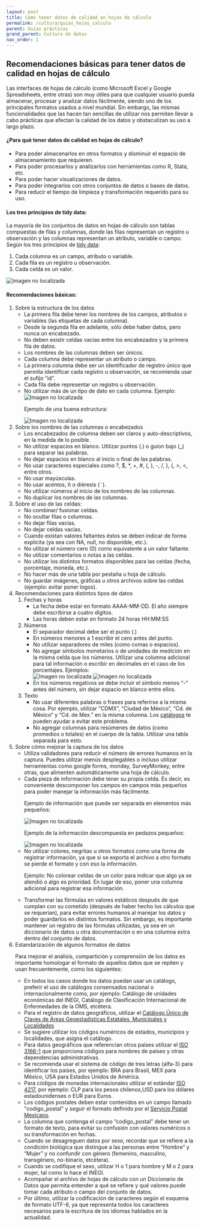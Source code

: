 ```yaml
---
layout: post
title: Cómo tener datos de calidad en hojas de cálculo
permalink: /cultura/guias_hojas_calculo
parent: Guías prácticas
grand_parent: Cultura de datos
nav_order: 1
---
```



<h2>Recomendaciones básicas para tener datos de calidad en hojas de cálculo</h2>

<p>Las interfaces de hojas de cálculo (como Microsoft Excel y Google Spreadsheets, entre otras) son muy útiles para que cualquier usuario pueda almacenar, procesar y analizar datos fácilmente, siendo uno de los principales formatos usados a nivel mundial. Sin embargo, las mismas funcionalidades que las hacen tan sencillas de utilizar nos permiten llevar a cabo prácticas que afectan la calidad de los datos y obstaculizan su uso a largo plazo.</p>

<h4><b>¿Para qué tener datos de calidad en hojas de cálculo?</b></h4>

- Para poder almacenarlos en otros formatos y disminuir el espacio de almacenamiento que requieren.
- Para poder procesarlos y analizarlos con herramientas como R, Stata, etc.
- Para poder hacer visualizaciones de datos.
- Para poder integrarlos con otros conjuntos de datos o bases de datos.
- Para reducir el tiempo de limpieza y transformación requerido para su uso.

<h4><b>Los tres principios de tidy data:</b></h4>

La mayoría de los conjuntos de datos en hojas de cálculo son tablas compuestas de filas y columnas, donde las filas representan un registro u observación y las columnas representan un atributo, variable o campo. Según los tres principios de <a target="_blank" href="https://vita.had.co.nz/papers/tidy-data.pdf">tidy data</a>:

1. Cada columna es un campo, atributo o variable.
2. Cada fila es un registro u observación.
3. Cada celda es un valor.


<img src="https://gobcdmx.github.io/politicadedatos/assets/img/guia01.png" alt="Imagen no localizada">


<h4><b>Recomendaciones básicas:</b></h4>

<ol>
  <li>Sobre la estructura de los datos
    <ul>
      <li>La primera fila debe tener los nombres de los campos, atributos o variables (las etiquetas de cada columna).</li>
      <li>Desde la segunda fila en adelante, sólo debe haber datos, pero nunca un encabezado.</li>
      <li>No deben existir celdas vacías entre los encabezados y la primera fila de datos.</li>
      <li>Los nombres de las columnas deben ser únicos.</li>
      <li>Cada columna debe representar un atributo o campo.</li>
      <li>La primera columna debe ser un identificador de registro único que permita identificar cada registro u observación, se recomienda usar el sufijo “id”.</li>
      <li>Cada fila debe representar un registro u observación.</li>
      <li>No utilizar más de un tipo de dato en cada columna. Ejemplo:</li>
      <img src="https://gobcdmx.github.io/politicadedatos/assets/img/guia03.png" alt="Imagen no localizada">
      <p>Ejemplo de una buena estructura:</p>
      <img src="https://gobcdmx.github.io/politicadedatos/assets/img/guia02.png" alt="Imagen no localizada">
    </ul>
  </li>
  <li>Sobre los nombres de las columnas o encabezados
    <ul>
      <li>Los encabezados de columna deben ser claros y auto-descriptivos, en la medida de lo posible.</li>
      <li>No utilizar espacios en blanco. Utilizar puntos (.) o guion bajo (_) para separar las palabras.</li>
      <li>No dejar espacios en blanco al inicio o final de las palabras.</li>
      <li>No usar caracteres especiales como ?, $, *, +, #, (, ), -, /, }, {, >, <, entre otros.</li>
      <li>No usar mayúsculas.</li>
      <li>No usar acentos, ñ o diéresis (¨).</li>
      <li>No utilizar números al inicio de los nombres de las columnas.</li>
      <li>No duplicar los nombres de las columnas.</li>
    </ul>
  </li>
  <li>Sobre el uso de las celdas:
    <ul>
      <li>No combinar/ fusionar celdas.</li>
      <li>No ocultar filas o columnas.</li>
      <li>No dejar filas vacías.</li>
      <li>No dejar celdas vacías.</li>
      <li>Cuando existan valores faltantes éstos se deben indicar de forma explícita (ya sea con NA, null, no disponible, etc.).</li>
      <li>No utilizar el número cero (0) como equivalente a un valor faltante.</li>
      <li>No utilizar comentarios o notas a las celdas.</li>
      <li>No utilizar los distintos formatos disponibles para las celdas (fecha, porcentaje, moneda, etc.).</li>
      <li>No hacer más de una tabla por pestaña u hoja de cálculo.</li>
      <li>No guardar imágenes, gráficas u otros archivos sobre las celdas (ejemplo: evitar poner logos).</li>
    </ul>
  </li>
  <li>Recomendaciones para distintos tipos de datos
    <ol>
      <li>Fechas y horas
        <ul>
          <li>La fecha debe estar en formato AAAA-MM-DD. El año siempre debe escribirse a cuatro dígitos.</li>
          <li>Las horas deben estar en formato 24 horas HH:MM:SS</li>
        </ul>
      </li>
      <li>Números
        <ul>
          <li>El separador decimal debe ser el punto (.)</li>
          <li>En números menores a 1 escribir el cero antes del punto.</li>
          <li>No utilizar separadores de miles (como comas o espacios).</li>
          <li>No agregar símbolos monetarios o de unidades de medición en la misma celda que los números. Utilizar una columna adicional para tal información o escribir en decimales en el caso de los porcentajes. Ejemplos:</li>
          <img src="https://gobcdmx.github.io/politicadedatos/assets/img/guia04.png" alt="Imagen no localizada">
          <img src="https://gobcdmx.github.io/politicadedatos/assets/img/guia05.png" alt="Imagen no localizada">
          <li>En los números negativos se debe incluir el símbolo menos “-” antes del número, sin dejar espacio en blanco entre ellos.</li>
        </ul>
      </li>
      <li>Texto
        <ul>
          <li>No usar diferentes palabras o frases para referirse a la misma cosa. Por ejemplo, utilizar “CDMX”, “Ciudad de México”, “Cd. de México” y “Cd. de Mex.” en la misma columna. Los <a href="https://gobcdmx.github.io/politicadedatos/cultura/guias/catalogos_referencia">catálogos</a> te pueden ayudar a evitar este problema.</li>
          <li>No agregar columnas para resúmenes de datos (como promedios o totales) en el cuerpo de la tabla. Utilizar una tabla separada para esto.</li>
        </ul>
      </li>
    </ol>
  </li>
  <li>Sobre cómo mejorar la captura de los datos
    <ul>
      <li>Utiliza validadores para reducir el número de errores humanos en la captura. Puedes utilizar menús desplegables o incluso utilizar herramientas como google forms, monday, SurveyMonkey, entre otras, que alimenten automáticamente una hoja de cálculo.</li>
      <li>Cada pieza de información debe tener su propia celda. Es decir, es conveniente descomponer los campos en campos más pequeños para poder manejar la información más fácilmente.</li>
      <p>Ejemplo de información que puede ser separada en elementos más pequeños:</p>
      <img src="https://gobcdmx.github.io/politicadedatos/assets/img/guia06.png" alt="Imagen no localizada">
      <p>Ejemplo de la información descompuesta en pedazos pequeños:</p>
      <img src="https://gobcdmx.github.io/politicadedatos/assets/img/guia07.png" alt="Imagen no localizada">
      <li>No utilizar colores, negritas u otros formatos como una forma de registrar información, ya que si se exporta el archivo a otro formato se pierde el formato y con eso la información.</li>
      <p>Ejemplo:
      No colorear celdas de un color para indicar que algo ya se atendió o algo es prioridad.  En lugar de eso, poner una columna adicional para registrar esa información.</p>
      <li>Transformar las fórmulas en valores estáticos después de que cumplan con su cometido (después de haber hecho los cálculos que se requerían), para evitar errores humanos al manejar los datos y poder guardarlos en distintos formatos. Sin embargo, es importante mantener un registro de las fórmulas utilizadas, ya sea en un diccionario de datos u otra documentación o en una columna extra dentro del conjunto de datos.</li>
    </ul>
  </li>
  <li>Estandarización de algunos formatos de datos
    <p>Para mejorar el análisis, compartición y comprensión de los datos es importante homologar el formato de aquellos datos que se repiten y usan frecuentemente, como los siguientes:</p>
    <ul>
      <li>En todos los casos donde los datos puedan usar un catálogo, preferir el uso de catálogos consensados nacional o internacionalmente como, por ejemplo: Catálogo de unidades económicas del INEGI, Catálogo de Clasificación Internacional de Enfermedades de la OMS, etcétera.</li>
      <li>Para el registro de datos geográficos, utilizar el <a target="_blank" href="https://www.inegi.org.mx/app/ageeml/">Catálogo Único de Claves de Áreas Geoestadísticas Estatales, Municipales y Localidades</a></li>
      <li>Se sugiere utilizar los códigos numéricos de estados, municipios y localidades, que asigna el catálogo.</li>
      <li>Para datos geográficos que referencian otros países utilizar el <a target="_blank" href="http://utils.mucattu.com/iso_3166-1.html">ISO 3166-1</a> que proporciona códigos para nombres de países y otras dependencias administrativas.</li>
      <li>Se recomienda usar el sistema de código de tres letras (alfa-3) para identificar los países, por ejemplo: BRA para Brasil, MEX para México, USA para Estados Unidos de América.</li>
      <li>Para códigos de monedas internacionales utilizar el estándar <a target="_blank" href="https://www.iso.org/iso-4217-currency-codes.html">ISO 4217</a>, por ejemplo: CLP para los pesos chilenos,USD para los dólares estadounidenses o EUR para Euros.</li>
      <li>Los códigos postales deben estar contenidos en un campo llamado "codigo_postal" y seguir el formato definido por el <a target="_blank" href="https://www.correosdemexico.gob.mx/SSLServicios/ConsultaCP/Descarga.aspx">Servicio Postal Mexicano</a>.</li>
      <li>La columna que contenga el campo “codigo_postal” debe tener un formato de texto, para evitar su confusión con valores numéricos o su transformación en fechas.</li>
      <li>Cuando se desagreguen datos por sexo, recordar que se refiere a la condición biológica que distingue a las personas entre “Hombre” y “Mujer” y no confundir con género (femenino, masculino, transgénero, no-binario, etcétera).</li>
      <li>Cuando se codifique el sexo, utilizar H o 1 para hombre y M o 2 para mujer, tal como lo hace el INEGI.</li>
      <li>Acompañar el archivo de hojas de cálculo con un Diccionario de Datos que permita entender a qué se refiere y qué valores puede tomar cada atributo o campo del conjunto de datos.</li>
      <li>Por último, utilizar la codificación de caracteres según el esquema de formato UTF-8, ya que representa todos los caracteres necesarios para la escritura de los idiomas hablados en la actualidad.</li>
    </ul>
  </li>
</ol>
